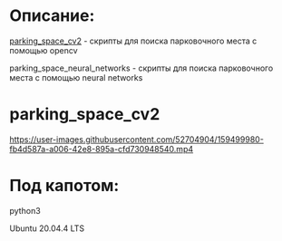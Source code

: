 # Описание:
[parking_space_cv2](https://github.com/hulumulu801/search_for_a_parking_space/tree/main/parking_space_cv2) - скрипты для поиска парковочного места c помощью opencv

parking_space_neural_networks - скрипты для поиска парковочного места c помощью neural networks
# parking_space_cv2
https://user-images.githubusercontent.com/52704904/159499980-fb4d587a-a006-42e8-895a-cfd730948540.mp4
# Под капотом:
python3

Ubuntu 20.04.4 LTS

